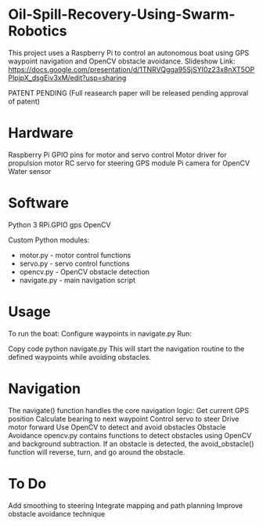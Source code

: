 # Oil-Spill-Recovery-Using-Swarm-Robotics
This project uses a Raspberry Pi to control an autonomous boat using GPS waypoint navigation and OpenCV obstacle avoidance.
Slideshow Link: https://docs.google.com/presentation/d/1TNRVQgga95SjSYI0z23x8nXT5OPPlpjpX_dsgEiv3xM/edit?usp=sharing

PATENT PENDING (Full reasearch paper will be released pending approval of patent)

# Hardware
Raspberry Pi
GPIO pins for motor and servo control
Motor driver for propulsion motor
RC servo for steering
GPS module
Pi camera for OpenCV
Water sensor

# Software
Python 3
RPi.GPIO
gps
OpenCV

Custom Python modules:
- motor.py - motor control functions
- servo.py - servo control functions
- opencv.py - OpenCV obstacle detection
- navigate.py - main navigation script

# Usage
To run the boat:
Configure waypoints in navigate.py
Run:
<!---->
Copy code
python navigate.py
This will start the navigation routine to the defined waypoints while avoiding obstacles.

# Navigation
The navigate() function handles the core navigation logic:
Get current GPS position
Calculate bearing to next waypoint
Control servo to steer
Drive motor forward
Use OpenCV to detect and avoid obstacles
Obstacle Avoidance
opencv.py contains functions to detect obstacles using OpenCV and background subtraction.
If an obstacle is detected, the avoid_obstacle() function will reverse, turn, and go around the obstacle.

# To Do
Add smoothing to steering
Integrate mapping and path planning
Improve obstacle avoidance technique
